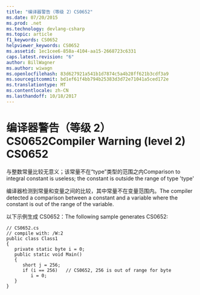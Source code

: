 ```yaml
---
title: "编译器警告（等级 2）CS0652"
ms.date: 07/20/2015
ms.prod: .net
ms.technology: devlang-csharp
ms.topic: article
f1_keywords: CS0652
helpviewer_keywords: CS0652
ms.assetid: 1ec1cee6-858a-4104-aa15-2668723c6331
caps.latest.revision: "6"
author: BillWagner
ms.author: wiwagn
ms.openlocfilehash: 83d627921a541b1d7874c5a4b28ff621b3cdf3a9
ms.sourcegitcommit: bd1ef61f4bb794b25383d3d72e71041a5ced172e
ms.translationtype: MT
ms.contentlocale: zh-CN
ms.lasthandoff: 10/18/2017
---
```

# <a name="compiler-warning-level-2-cs0652"></a><span data-ttu-id="5584f-102">编译器警告（等级 2）CS0652</span><span class="sxs-lookup"><span data-stu-id="5584f-102">Compiler Warning (level 2) CS0652</span></span>
<span data-ttu-id="5584f-103">与整数常量比较无意义；该常量不在“type”类型的范围之内</span><span class="sxs-lookup"><span data-stu-id="5584f-103">Comparison to integral constant is useless; the constant is outside the range of type 'type'</span></span>  
  
 <span data-ttu-id="5584f-104">编译器检测到常量和变量之间的比较，其中常量不在变量范围内。</span><span class="sxs-lookup"><span data-stu-id="5584f-104">The compiler detected a comparison between a constant and a variable where the constant is out of the range of the variable.</span></span>  
  
 <span data-ttu-id="5584f-105">以下示例生成 CS0652：</span><span class="sxs-lookup"><span data-stu-id="5584f-105">The following sample generates CS0652:</span></span>  
  
```  
// CS0652.cs  
// compile with: /W:2  
public class Class1  
{  
   private static byte i = 0;  
   public static void Main()  
   {  
      short j = 256;  
      if (i == 256)   // CS0652, 256 is out of range for byte  
         i = 0;  
   }  
}  
```
